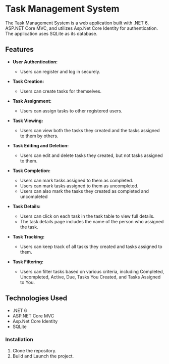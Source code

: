 # Task Management System

The Task Management System is a web application built with .NET 6, ASP.NET Core MVC, and utilizes Asp.Net Core Identity for authentication. The application uses SQLite as its database.

## Features

- **User Authentication:**
  - Users can register and log in securely.

- **Task Creation:**
  - Users can create tasks for themselves.

- **Task Assignment:**
  - Users can assign tasks to other registered users.

- **Task Viewing:**
  - Users can view both the tasks they created and the tasks assigned to them by others.

- **Task Editing and Deletion:**
  - Users can edit and delete tasks they created, but not tasks assigned to them.

- **Task Completion:**
  - Users can mark tasks assigned to them as completed.
  - Users can mark tasks assigned to them as uncompleted.
  - Users can also mark the tasks they created as completed and uncompleted

- **Task Details:**
  - Users can click on each task in the task table to view full details.
  - The task details page includes the name of the person who assigned the task.

- **Task Tracking:**
  - Users can keep track of all tasks they created and tasks assigned to them.

- **Task Filtering:**
  - Users can filter tasks based on various criteria, including Completed, Uncompleted, Active, Due, Tasks You Created, and Tasks Assigned to You.

## Technologies Used

- .NET 6
- ASP.NET Core MVC
- Asp.Net Core Identity
- SQLite

### Installation

1. Clone the repository.
2. Build and Launch the project.

